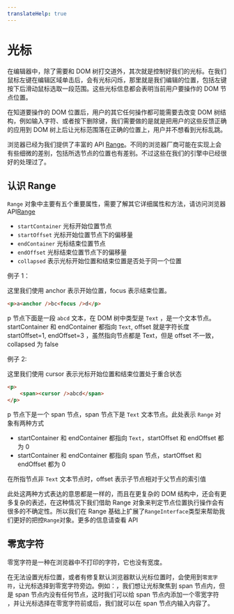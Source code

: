 ```yaml
---
translateHelp: true
---
```


# 光标

在编辑器中，除了需要和 DOM 树打交道外，其次就是控制好我们的光标。在我们鼠标左键在编辑区域单击后，会有光标闪烁，那里就是我们编辑的位置，包括左键按下后滑动鼠标选取一段范围。这些光标信息都会表明当前用户要操作的 DOM 节点位置。

在知道要操作的 DOM 位置后，用户的其它任何操作都可能需要去改变 DOM 树结构，例如输入字符、或者按下删除键，我们需要做的是就是把用户的这些反馈正确的应用到 DOM 树上后让光标范围落在正确的位置上，用户并不想看到光标乱跳。

浏览器已经为我们提供了丰富的 API [Range](https://developer.mozilla.org/zh-CN/docs/Web/API/Range/Range)。不同的浏览器厂商可能在实现上会有些细微的差别，包括所选节点的位置也有差别。不过这些在我们的引擎中已经很好的处理过了。

## 认识 Range

`Range` 对象中主要有五个重要属性，需要了解其它详细属性和方法，请访问浏览器 API[Range](https://developer.mozilla.org/zh-CN/docs/Web/API/Range/Range)

-   `startContainer` 光标开始位置节点
-   `startOffset` 光标开始位置节点下的偏移量
-   `endContainer` 光标结束位置节点
-   `endOffset` 光标结束位置节点下的偏移量
-   `collapsed` 表示光标开始位置和结束位置是否处于同一个位置

例子 1：

这里我们使用 anchor 表示开始位置，focus 表示结束位置。

```html
<p>a<anchor />bc<focus />d</p>
```

p 节点下面是一段 `abcd` 文本，在 DOM 树中类型是 `Text` ，是一个文本节点。startContainer 和 endContainer 都指向 `Text`, offset 就是字符长度 startOffset=1, endOffset=3 ，虽然指向节点都是 Text，但是 offset 不一致，collapsed 为 false

例子 2:

这里我们使用 cursor 表示光标开始位置和结束位置处于重合状态

```html
<p>
	<span><cursor />abcd</span>
</p>
```

p 节点下是一个 span 节点，span 节点下是 `Text` 文本节点。此处表示 `Range` 对象有两种方式

-   startContainer 和 endContainer 都指向 `Text`，startOffset 和 endOffset 都为 0
-   startContainer 和 endContainer 都指向 span 节点，startOffset 和 endOffset 都为 0

在所指节点非 `Text` 文本节点时，offset 表示子节点相对于父节点的索引值

此处这两种方式表达的意思都是一样的，而且在更复杂的 DOM 结构中，还会有更多复杂的表述，在这种情况下我们借助 Range 对象来判定节点位置执行操作会有很多的不确定性。所以我们在 Range 基础上扩展了`RangeInterface`类型来帮助我们更好的把控`Range`对象。更多的信息请查看 API

## 零宽字符

零宽字符是一种在浏览器中不打印的字符，它也没有宽度。

在无法设置光标位置，或者有修复默认浏览器默认光标位置时，会使用到`零宽字符`，让光标选择到零宽字符旁边。例如：<span></span>，我们想让光标聚焦到 span 节点内，但是 span 节点内没有任何节点，这时我们可以给 span 节点内添加一个零宽字符 <span>&#8204;</span>，并让光标选择在零宽字符前或后，我们就可以在 span 节点内输入内容了。

